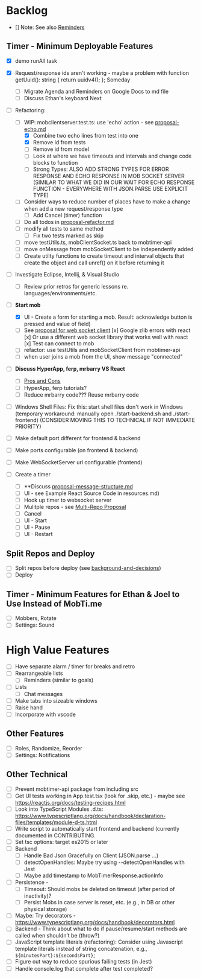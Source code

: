 # Backlog

- [] Note: See also [Reminders](./reminders.md)

## Timer - Minimum Deployable Features

- [x] demo runAll task
- [x] Request/response ids aren't working - maybe a problem with function getUuid(): string { return uuidv4(); };
      Someday
  - [ ] Migrate Agenda and Reminders on Google Docs to md file
  - [ ] Discuss Ethan's keyboard
        Next
- [ ] Refactoring:
  - [ ] WIP: mobclientserver.test.ts: use 'echo' action - see [proposal-echo.md](./proposal-echo.md)
    - [x] Combine two echo lines from test into one
    - [x] Remove id from tests
    - [ ] Remove id from model
    - [ ] Look at where we have timeouts and intervals and change code blocks to function
    - [ ] Strong Types: ALSO ADD STRONG TYPES FOR ERROR RESPONSE AND ECHO RESPONSE IN MOB SOCKET SERVER (SIMILAR TO WHAT WE DID IN OUR WAIT FOR ECHO RESPONSE FUNCTION - EVERYWHERE WITH JSON.PARSE USE EXPLICIT TYPE)
  - [ ] Consider ways to reduce number of places have to make a change when add a new request/response type
    - [ ] Add Cancel (timer) function
  - [ ] Do all todos in [proposal-refactor.md](./proposal-refactor.md)
  - [ ] modify all tests to same method
    - [ ] Fix two tests marked as skip
  - [ ] move testUtils.ts, mobClientSocket.ts back to mobtimer-api
  - [ ] move onMessage from mobSocketClient to be independently added
  - [ ] Create utilty functions to create timeout and interval objects that create the object and call unref() on it before returning it
- [ ] Investigate Eclipse, Intellij, & Visual Studio

  - [ ] Review prior retros for generic lessons re. languages/environments/etc.

- [ ] **Start mob**

  - [x] UI - Create a form for starting a mob. Result: acknowledge button is pressed and value of field)
  - [ ] See [proposal for web socket client](./proposal-websocketclient.md)
        [x] Google zlib errors with react
        [x] Or use a different web socket library that works well with react
        [x] Test can connect to mob
  - [ ] refactor: use testUtils and mobSocketClient from mobtimer-api
  - [ ] when user joins a mob from the UI, show message "connected"

- [ ] **Discuss HyperApp, ferp, mrbarry VS React**

  - [ ] [Pros and Cons](./pros-and-cons.md)
  - [ ] HyperApp, ferp tutorials?
  - [ ] Reduce mrbarry code??? Reuse mrbarry code

- [ ] Windows Shell Files: Fix this: start shell files don't work in Windows (temporary workaround: manually open ./start-backend.sh and ./start-frontend)
      (CONSIDER MOVING THIS TO TECHNICAL IF NOT IMMEDIATE PRIORITY)
- [ ] Make default port different for frontend & backend
- [ ] Make ports configurable (on frontend & backend)
- [ ] Make WebSocketServer url configurable (frontend)
- [ ] Create a timer
  - [ ] \*\*Discuss [proposal-message-structure.md](./proposal-message-structure.md)
  - [ ] UI - see Example React Source Code in resources.md)
  - [ ] Hook up timer to websocket server
  - [ ] Mulitple repos - see [Multi-Repo Proposal](./proposal-multiple-repos.md)
  - [ ] Cancel
  - [ ] UI - Start
  - [ ] UI - Pause
  - [ ] UI - Restart

## Split Repos and Deploy

- [ ] Split repos before deploy (see [background-and-decisions](./background-and-decisions.md))
- [ ] Deploy

## Timer - Minimum Features for Ethan & Joel to Use Instead of MobTi.me

- [ ] Mobbers, Rotate
- [ ] Settings: Sound

# High Value Features

- [ ] Have separate alarm / timer for breaks and retro
- [ ] Rearrangeable lists
  - [ ] Reminders (similar to goals)
- [ ] Lists
  - [ ] Chat messages
- [ ] Make tabs into sizeable windows
- [ ] Raise hand
- [ ] Incorporate with vscode

## Other Features

- [ ] Roles, Randomize, Reorder
- [ ] Settings: Notifications

## Other Technical

- [ ] Prevent mobtimer-api package from including src
- [ ] Get UI tests working in App.test.tsx (look for .skip, etc.) - maybe see https://reactjs.org/docs/testing-recipes.html
- [ ] Look into TypeScript Modules .d.ts: https://www.typescriptlang.org/docs/handbook/declaration-files/templates/module-d-ts.html
- [ ] Write script to automatically start frontend and backend (currently documented in CONTRIBUTING.
- [ ] Set tsc options: target es2015 or later
- [ ] Backend
  - [ ] Handle Bad Json Gracefully on Client (JSON.parse …)
  - [ ] detectOpenHandles: Maybe try using --detectOpenHandles with Jest
  - [ ] Maybe add timestamp to MobTimerResponse.actionInfo
- [ ] Persistence -
  - [ ] Timeout: Should mobs be deleted on timeout (after period of inactivity)?
  - [ ] Persist Mobs in case server is reset, etc. (e.g., in DB or other physical storage)
- [ ] Maybe: Try decorators - https://www.typescriptlang.org/docs/handbook/decorators.html
- [ ] Backend - Think about what to do if pause/resume/start methods are called when shouldn’t be (throw?)
- [ ] JavaScript template literals (refactoring): Consider using Javascript template literals instead of string concatenation, e.g., `${minutesPart}:${secondsPart}`;
- [ ] Figure out way to reduce spurious failing tests (in Jest)
- [ ] Handle console.log that complete after test completed?
